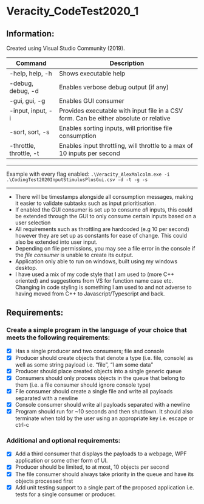 # Veracity_CodeTest2020_1

## Information:
Created using Visual Studio Community (2019).

| Command						| Description   |
|---							|---|
| -help, help, -h				| Shows executable help   |
| -debug, debug, -d			| Enables verbose debug output (if any)  |
| -gui, gui, -g				| Enables GUI consumer  |
| -input, input, -i			| Provides executable with input file in a CSV form. Can be either absolute or relative  |
| -sort, sort, -s				| Enables sorting inputs, will prioritise file consumption  |
| -throttle, throttle, -t		| Enables input throttling, will throttle to a max of 10 inputs per second  |
---

Example with every flag enabled: `.\Veracity_AlexMalcolm.exe -i .\CodingTest2020InputStimulusPlusGui.csv -d -t -g -s`

---
* There will be timestamps alongside all consumption messages, making it easier to validate subtasks such as input prioritisation.
* If enabled the GUI consumer is set up to consume *all* inputs, this could be extended through the GUI to only consume certain inputs based on a user selection
* All requirements such as throttling are hardcoded (e.g 10 per second) however they are set up as constants for ease of change. This could also be extended into user input.
* Depending on file permissions, you may see a file error in the console if the *file consumer* is unable to create its output. 
* Application only able to run on windows, built using my windows desktop.
* I have used a mix of my code style that I am used to (more C++ oriented) and suggestions from VS for function name case etc. Changing in code styling is something I am used to and not adverse to having moved from C++ to Javascript/Typescript and back.

## Requirements:
### Create a simple program in the language of your choice that meets the following requirements:
- [x] Has a single producer and two consumers; file and console
- [x] Producer should create objects that denote a type (i.e. file, console) as well as some string payload i.e. “file”, “I am some data”
- [x] Producer should place created objects into a single generic queue
- [x] Consumers should only process objects in the queue that belong to them (i.e. a file consumer should ignore console type)
- [x] File consumer should create a single file and write all payloads separated with a newline
- [x] Console consumer should write all payloads separated with a newline
- [x] Program should run for ~10 seconds and then shutdown. It should also terminate when told by the user using an appropriate key i.e. escape or ctrl-c
### Additional and optional requirements:
- [x] Add a third consumer that displays the payloads to a webpage, WPF application or some other form of UI.
- [x] Producer should be limited, to at most, 10 objects per second
- [x] The file consumer should always take priority in the queue and have its objects processed first
- [x] Add unit testing support to a single part of the proposed application i.e. tests for a single consumer or producer.
